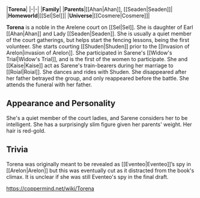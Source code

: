 |**Torena**|
|-|-|
|**Family**|
|**Parents**|[[Ahan\|Ahan]], [[Seaden\|Seaden]]|
|**Homeworld**|[[Sel\|Sel]]|
|**Universe**|[[Cosmere\|Cosmere]]|

**Torena** is a noble in the Arelene court on [[Sel\|Sel]].
She is daughter of Earl [[Ahan\|Ahan]] and Lady [[Seaden\|Seaden]]. She is usually a quiet member of the court gatherings, but helps start the fencing lessons, being the first volunteer. She starts courting [[Shuden\|Shuden]] prior to the [[Invasion of Arelon\|invasion of Arelon]]. She participated in Sarene's [[Widow's Trial\|Widow's Trial]], and is the first of the women to participate. She and [[Kaise\|Kaise]] act as Sarene's train-bearers during her marriage to [[Roial\|Roial]]. She dances and rides with Shuden.
She disappeared after her father betrayed the group, and only reappeared before the battle. She attends the funeral with her father.

## Appearance and Personality
She's a quiet member of the court ladies, and Sarene considers her to be intelligent. She has a surprisingly slim figure given her parents' weight. Her hair is red-gold.

## Trivia
Torena was originally meant to be revealed as [[Eventeo\|Eventeo]]’s spy in [[Arelon\|Arelon]] but this was eventually cut as it distracted from the book's climax. It is unclear if she was still Eventeo's spy in the final draft.


https://coppermind.net/wiki/Torena